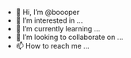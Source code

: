 - 👋 Hi, I’m @boooper
- 👀 I’m interested in ...
- 🌱 I’m currently learning ...
- 💞️ I’m looking to collaborate on ...
- 📫 How to reach me ...

<!---
boooper/boooper is a ✨ special ✨ repository because its `README.md` (this file) appears on your GitHub profile.
You can click the Preview link to take a look at your changes.
--->
